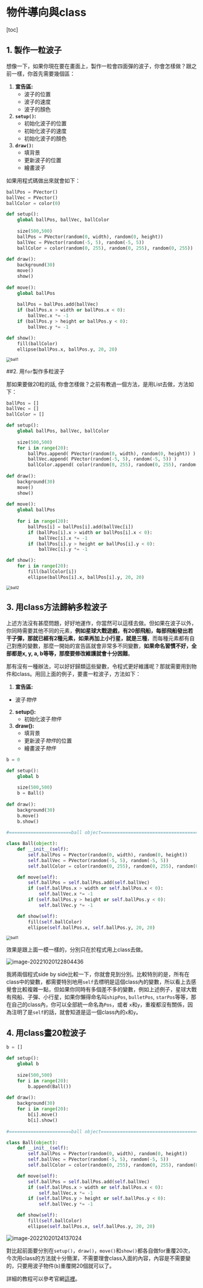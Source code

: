 # 物件導向與class

[toc]

## 1. 製作一粒波子

想像一下，如果你現在要在畫面上，製作一粒會四面彈的波子，你會怎樣做？跟之前一樣，你首先需要幾個區：

1. **宣告區:**
	*  波子的位置
	*  波子的速度
	*  波子的顏色
2. **`setup()`:**
	*  初始化波子的位置
	*  初始化波子的速度
	*  初始化波子的顏色
3. **`draw()`:**
	*  填背景
	*  更新波子的位置
	*  繪畫波子

如果用程式碼做出來就會如下：

```python
ballPos = PVector()
ballVec = PVector()
ballColor = color(0)

def setup():
    global ballPos, ballVec, ballColor
    
    size(500,500)
    ballPos = PVector(random(0, width), random(0, height))
    ballVec = PVector(random(-5, 5), random(-5, 5))
    ballColor = color(random(0, 255), random(0, 255), random(0, 255))
    
def draw():
    background(30)
    move()
    show()
    
def move():
    global ballPos
    
    ballPos = ballPos.add(ballVec)
    if (ballPos.x > width or ballPos.x < 0):
        ballVec.x *= -1
    if (ballPos.y > height or ballPos.y < 0):
        ballVec.y *= -1

def show():
    fill(ballColor)
    ellipse(ballPos.x, ballPos.y, 20, 20)
```

<img src="C:\Users\User\Documents\GitHub\lokchonmou.github.io\gamming\4\ball1.gif" alt="ball1" style="zoom:70%;" />

##2. 用`for`製作多粒波子

那如果要做20粒的話, 你會怎樣做？之前有教過一個方法，是用List去做，方法如下：

```python
ballPos = []
ballVec = []
ballColor = []

def setup():
    global ballPos, ballVec, ballColor
    
    size(500,500)
    for i in range(20):
        ballPos.append( PVector(random(0, width), random(0, height)) )
        ballVec.append( PVector(random(-5, 5), random(-5, 5)) )
        ballColor.append( color(random(0, 255), random(0, 255), random(0, 255))  )
    
def draw():
    background(30)
    move()
    show()
    
def move():
    global ballPos
    
    for i in range(20):
        ballPos[i] = ballPos[i].add(ballVec[i])
        if (ballPos[i].x > width or ballPos[i].x < 0):
            ballVec[i].x *= -1
        if (ballPos[i].y > height or ballPos[i].y < 0):
            ballVec[i].y *= -1

def show():
    for i in range(20):
        fill(ballColor[i])
        ellipse(ballPos[i].x, ballPos[i].y, 20, 20)
```

<img src="C:\Users\User\Documents\GitHub\lokchonmou.github.io\gamming\4\ball2.gif" alt="ball2" style="zoom:70%;" />

## 3. 用class方法歸納多粒波子

上述方法沒有甚麼問題，好好地運作，你當然可以這樣去做。但如果在波子以外，你同時需要其他不同的元素，**例如星球大戰遊戲，有20部飛船，每部飛船發出若干子彈，那就已經有2種元素，如果再加上小行星，就是三種**，而每種元素都有自己對應的變數，那麼一開始的宣告區就會非常多不同變數，**如果命名習慣不好，全部都是x, y, a, b等等，那麼要修改維護就會十分困難**。

那有沒有一種辦法，可以好好歸類這些變數，令程式更好維護呢？那就需要用到物件和class。用回上面的例子，要畫一粒波子，方法如下：

1. **宣告區:**
  *  波子*物件*
2. **setup():**
	* 初始化波子*物件*
3. **draw():**
	* 填背景
	* 更新波子*物件*的位置
	* 繪畫波子*物件*

```python
b = 0

def setup():
    global b
    
    size(500,500)
    b = Ball()
    
def draw():    
    background(30)
    b.move()
    b.show()
    
#=======================ball object=======================================

class Ball(object):    
    def __init__(self):
        self.ballPos = PVector(random(0, width), random(0, height))
        self.ballVec = PVector(random(-5, 5), random(-5, 5))
        self.ballColor = color(random(0, 255), random(0, 255), random(0, 255))

    def move(self):
        self.ballPos = self.ballPos.add(self.ballVec)
        if (self.ballPos.x > width or self.ballPos.x < 0):
            self.ballVec.x *= -1
        if (self.ballPos.y > height or self.ballPos.y < 0):
            self.ballVec.y *= -1

    def show(self):
        fill(self.ballColor)
        ellipse(self.ballPos.x, self.ballPos.y, 20, 20)
```

<img src="C:\Users\User\Documents\GitHub\lokchonmou.github.io\gamming\4\ball1.gif" alt="ball1" style="zoom:70%;" />

效果是跟上面一模一樣的，分別只在於程式用上class去做。

![image-20221020122804436](image-20221020122804436.png)

我將兩個程式side by side比較一下，你就會見到分別。比較特別的是，所有在class中的變數，都需要特別地用`self`去標明是這個class內的變數，所以看上去感覺會比較複雜一點，但如果你同時有多個差不多的變數，例如上述例子，星球大戰有飛船、子彈、小行星，如果你懶得命名叫`shipPos`, `bulletPos`, `starPos`等等，那在自己的class內，你可以全部統一命名為`Pos`，或者 `x`和`y`，重複都沒有關係，因為注明了是`self`的話，就會知道是這一個class內的`x`和`y`。

## 4. 用class畫20粒波子

```python
b = []

def setup():
    global b
    
    size(500,500)
    for i in range(20):
        b.append(Ball())
    
def draw():    
    background(30)
    for i in range(20):
        b[i].move()
        b[i].show()
    
#=======================ball object=======================================

class Ball(object):    
    def __init__(self):
        self.ballPos = PVector(random(0, width), random(0, height))
        self.ballVec = PVector(random(-5, 5), random(-5, 5))
        self.ballColor = color(random(0, 255), random(0, 255), random(0, 255))

    def move(self):
        self.ballPos = self.ballPos.add(self.ballVec)
        if (self.ballPos.x > width or self.ballPos.x < 0):
            self.ballVec.x *= -1
        if (self.ballPos.y > height or self.ballPos.y < 0):
            self.ballVec.y *= -1

    def show(self):
        fill(self.ballColor)
        ellipse(self.ballPos.x, self.ballPos.y, 20, 20)
```

![image-20221020124137024](image-20221020124137024.png)

對比起前面要分別在`setup()`，`draw()`，`move()`和`show()`都各自做for重覆20次，今次用class的方法就十分簡潔，不需要理會class入面的內容，內容是不需要變的，只要用波子物件(`b`)重覆開20個就可以了。

詳細的教程可以參考官網[這裡](https://py.processing.org/tutorials/objects/)。
